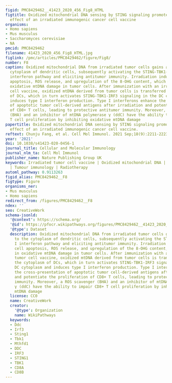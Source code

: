 ```yaml
---
figid: PMC8429462__41423_2020_456_Fig8_HTML
figtitle: Oxidized mitochondrial DNA sensing by STING signaling promotes the antitumor
  effect of an irradiated immunogenic cancer cell vaccine
organisms:
- Homo sapiens
- Mus musculus
- Saccharomyces cerevisiae
- NA
pmcid: PMC8429462
filename: 41423_2020_456_Fig8_HTML.jpg
figlink: /pmc/articles/PMC8429462/figure/Fig8/
number: F8
caption: Oxidized mitochondrial DNA from irradiated tumor cells gains access to the
  cytoplasm of dendritic cells, subsequently activating the STING-TBK1-IRF3-type I
  interferon pathway and eliciting antitumor immunity. Irradiation induces tumor cell
  apoptosis, ROS release, and upregulation of the 8-OHG content, which results in
  oxidative mtDNA damage in tumor cells. After immunization with an irradiated tumor
  cell vaccine, oxidized mtDNA derived from tumor cells is transferred to the cytoplasm
  of DCs, which in turn activates STING-TBK1-IRF3 signaling in the DC cytoplasm and
  induces type I interferon production. Type I interferons enhance the cross-presentation
  of apoptotic tumor cell-derived antigens after irradiation and potentiate the proliferation
  of CD8+ T cells, leading to protective antitumor immunity. Moreover, a ROS scavenger
  (BHA) and an inhibitor of mtDNA polymerase γ (ddC) have the ability to impair CD8+
  T cell proliferation by inhibiting oxidative mtDNA damage
papertitle: Oxidized mitochondrial DNA sensing by STING signaling promotes the antitumor
  effect of an irradiated immunogenic cancer cell vaccine.
reftext: Chunju Fang, et al. Cell Mol Immunol. 2021 Sep;18(9):2211-2223.
year: '2021'
doi: 10.1038/s41423-020-0456-1
journal_title: Cellular and Molecular Immunology
journal_nlm_ta: Cell Mol Immunol
publisher_name: Nature Publishing Group UK
keywords: Irradiated tumor cell vaccine | Oxidized mitochondrial DNA | STING signaling
  | Tumour immunology | Radiotherapy
automl_pathway: 0.9113263
figid_alias: PMC8429462__F8
figtype: Figure
organisms_ner:
- Mus musculus
- Homo sapiens
redirect_from: /figures/PMC8429462__F8
ndex: ''
seo: CreativeWork
schema-jsonld:
  '@context': https://schema.org/
  '@id': https://pfocr.wikipathways.org/figures/PMC8429462__41423_2020_456_Fig8_HTML.html
  '@type': Dataset
  description: Oxidized mitochondrial DNA from irradiated tumor cells gains access
    to the cytoplasm of dendritic cells, subsequently activating the STING-TBK1-IRF3-type
    I interferon pathway and eliciting antitumor immunity. Irradiation induces tumor
    cell apoptosis, ROS release, and upregulation of the 8-OHG content, which results
    in oxidative mtDNA damage in tumor cells. After immunization with an irradiated
    tumor cell vaccine, oxidized mtDNA derived from tumor cells is transferred to
    the cytoplasm of DCs, which in turn activates STING-TBK1-IRF3 signaling in the
    DC cytoplasm and induces type I interferon production. Type I interferons enhance
    the cross-presentation of apoptotic tumor cell-derived antigens after irradiation
    and potentiate the proliferation of CD8+ T cells, leading to protective antitumor
    immunity. Moreover, a ROS scavenger (BHA) and an inhibitor of mtDNA polymerase
    γ (ddC) have the ability to impair CD8+ T cell proliferation by inhibiting oxidative
    mtDNA damage
  license: CC0
  name: CreativeWork
  creator:
    '@type': Organization
    name: WikiPathways
  keywords:
  - Ddc
  - Irf3
  - Sting1
  - Tbk1
  - Mthfd1
  - DDC
  - IRF3
  - STING1
  - TBK1
  - CD8A
  - CD8B
---
```

